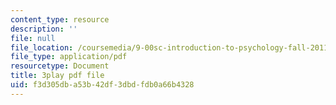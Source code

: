 ```yaml
---
content_type: resource
description: ''
file: null
file_location: /coursemedia/9-00sc-introduction-to-psychology-fall-2011/f3d305dba53b42df3dbdfdb0a66b4328_lBU64nfe8nM.pdf
file_type: application/pdf
resourcetype: Document
title: 3play pdf file
uid: f3d305db-a53b-42df-3dbd-fdb0a66b4328
---
```

